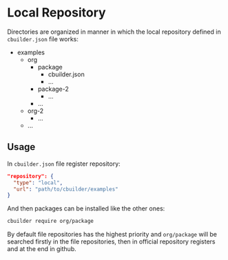 # Local Repository

Directories are organized in manner in which the local repository defined in `cbuilder.json` file works:

- examples
  - org
    - package
      - cbuilder.json
      - ...
    - package-2
      - ...
    - ...
  - org-2
    - ...
  - ...
  
## Usage

In `cbuilder.json` file register repository:

```json
"repository": {
  "type": "local",
  "url": "path/to/cbuilder/examples"
}
```

And then packages can be installed like the other ones:

```sh
cbuilder require org/package
```

By default file repositories has the highest priority and `org/package` will be searched firstly in the file repositories, then in official repository registers and at the end in github.